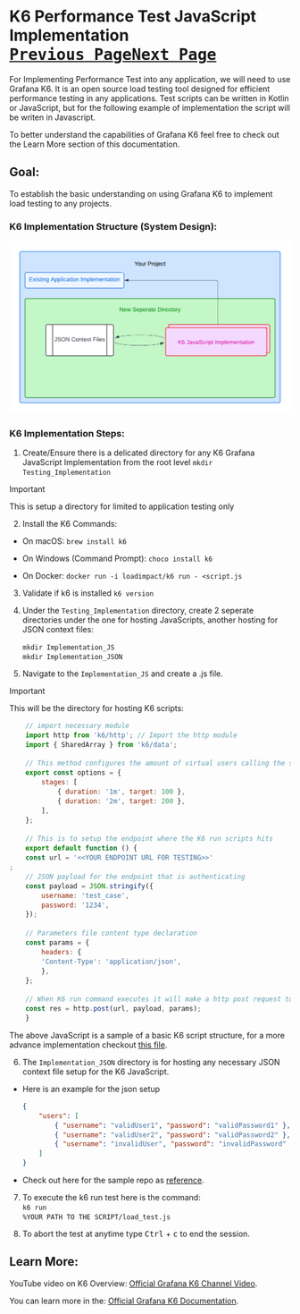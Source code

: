 # K6 Performance Test JavaScript Implementation <br>[<kbd>Previous Page</kbd>](../README.md)[<kbd>Next Page</kbd>](../local-server/README.md) 
For Implementing Performance Test into any application, we will need to use Grafana K6. It is an open source load testing tool designed for efficient performance testing in any applications. Test scripts can be written in Kotlin or JavaScript, but for the following example of implementation the script will be writen in Javascript. 

To better understand the capabilities of Grafana K6 feel free to check out the Learn More section of this documentation. 

## Goal:
 To establish the basic understanding on using Grafana K6 to implement load testing to any projects.

### K6 Implementation Structure (System Design):
 ![Types of Load Testing Overview](/Images/Flowcharts.png)

### K6 Implementation Steps:

1. Create/Ensure there is a delicated directory for any K6 Grafana JavaScript Implementation from the root level
    <code>mkdir Testing_Implementation</code>
 > [!IMPORTANT]  
 > This is setup a directory for limited to application testing only

2. Install the K6 Commands:
- On macOS: `brew install k6` 

- On Windows (Command Prompt): `choco install k6` 

- On Docker: `docker run -i loadimpact/k6 run - <script.js`

3. Validate if k6 is installed
    <code>k6 version</code>

4. Under the `Testing_Implementation` directory, create 2 seperate directories under the one for hosting JavaScripts, another hosting for JSON context files:
    <p><code>mkdir Implementation_JS</code><br><code>mkdir Implementation_JSON</code></p>

5. Navigate to the `Implementation_JS` and create a .js file. 
  > [!IMPORTANT]  
  > This will be the directory for hosting K6 scripts:

   ```javascript
       // import necessary module
       import http from 'k6/http'; // Import the http module
       import { SharedArray } from 'k6/data';

       // This method configures the amount of virtual users calling the services in set durations
       export const options = {
           stages: [
               { duration: '1m', target: 100 },
               { duration: '2m', target: 200 },
           ],
       };

       // This is to setup the endpoint where the K6 run scripts hits
       export default function () {
       const url = '<<YOUR ENDPOINT URL FOR TESTING>>'
;
       // JSON payload for the endpoint that is authenticating
       const payload = JSON.stringify({
           username: 'test_case',
           password: '1234',
       });

       // Parameters file content type declaration
       const params = {
           headers: {
           'Content-Type': 'application/json',
           },
       };

       // When K6 run command executes it will make a http post request to the given endpoint url
       const res = http.post(url, payload, params);
       }
   ```
   The above JavaScript is a sample of a basic K6 script structure, for a more advance implementation checkout [this file](JavaScript_Implementation/localPerformanceBaseTest.js).

6. The `Implementation_JSON` directory is for hosting any necessary JSON context file setup for the K6 JavaScript.

- Here is an example for the json setup
    ```json
    {
        "users": [
            { "username": "validUser1", "password": "validPassword1" },
            { "username": "validUser2", "password": "validPassword2" },
            { "username": "invalidUser", "password": "invalidPassword" }
        ]
    }
    ```
- Check out here for the sample repo as [reference](Performance_Test_JSON_Config/).
    
7. To execute the k6 run test here is the command:
    <br><code>k6 run %YOUR PATH TO THE SCRIPT/load_test.js</code>

8. To abort the test at anytime type <kbd>Ctrl</kbd> + <kbd>c</kbd> to end the session.


## Learn More:
YouTube video on K6 Overview: [Official Grafana K6 Channel Video](https://www.youtube.com/watch?v=1mtYVDA2_iQ&t=2s).

You can learn more in the: [Official Grafana K6 Documentation](https://grafana.com/docs/k6/latest/examples/get-started-with-k6/).
